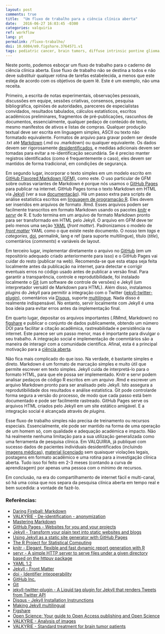 ```yaml
---
layout: post
comments: true
title:  "Um fluxo de trabalho para a ciência clínica aberta"
date:   2016-06-27 16:03:45 -0300
categories: valquiria
ref: workflow
lang: pt
permalink: /fluxo-trabalho/
doi: 10.6084/m9.figshare.3764571.v1
tags: pediatric cancer, brain tumors, diffuse intrinsic pontine glioma, clinical trial, doi, jekyll, workflow, open science
---
```


Neste ponto, podemos esboçar um fluxo de trabalho para o caderno de ciência clínica aberta. Esse fluxo de trabalho não se destina a todos e não deve substituir qualquer rotina de tarefas estabelecida, a menos que este esteja de acordo com os objetivos de quem lê. Este é um exemplo, não uma receita.

Primeiro, a escrita de notas experimentais, observações pessoais, discussões em equipe, sessões criativas, consensos, pesquisa bibliográfica, opiniões de autoridades, pareceres de especialistas convidados, resultados tabulados, cálculos estatísticos, escritos acadêmicos preliminares, fragmentos de pré-publicações, rascunhos de documentos, essencialmente, qualquer pedaço de conteúdo de texto, mesmo manifestos de ativos e listas de compras. Qualquer produção textual deve ser escrita em linguagem simples, ASCII ou texto não formatado equivalente. Formatos de arquivo para gravar podem ser desde .txt até [Markdown][mrkdwn] (.md ou .markdown) ou qualquer equivalente. Os dados devem ser rigorosamente [desidentificados][de-id], e medidas adicionais devem ser tomadas para evitar a re-identificação secundária. Se é preciso manter registros identificados (como é frequentemente o caso), eles devem ser mantidos de forma tradicional, em condições de segurança.

Em segundo lugar, incorporar o texto simples em um modelo escrito em [GitHub Flavored Markdown (GFM)][GFM], como este. O uso particular de GFM sobre outras variantes de Markdown é porque nós usamos o [GitHub Pages][gthb-pgs] para publicar na internet. GitHub Pages torna o texto Markdown em HTML via [Jekyll][jkyll] (ver a sua [documentação][gthb-pgs-jkyll]). Há um passo extra para scripts de análise estatística escritos em [linguagem de programação R][r]. Eles devem ser inseridos em arquivos de formato .Rmd. Esses arquivos podem ser facilmente transcritos em formato Markdown usando os pacotes [_knitr_][kntr] e [_servr_][srvr] de R. E tudo termina em um arquivo de formato Markdown pronto para ser transformado em HTML pelo Jekyll. O arquivo em GFM deve ter pelo menos uma seção [YAML][yaml] (_front matter_). Padronizamos o modelo de [_front matter_][yml-frntmttr] YAML como o que existe neste documento. O nosso tem _tags_ e _categories_, [doi][d], permalink, lang e ref (para suporte multilíngue), título (_title_), comentários (_comments_) e variáveis ​​de layout.

Em terceiro lugar, implementar diretamente o arquivo no [GitHub][gthb] (em um repositório adequado criado anteriormente para isso) e o GitHub Pages vai cuidar do resto (publicar na web). Recomenda-se que esta etapa seja feita localmente antes da publicação na internet, para detectar e corrigir eventuais erros no código usado antes de publicar a versão final. Para garantir a transparência, controle e reprodutibilidade, foi instalado localmente o [Git][gt] (um software de controle de versões) e Jekyll (um interpretador versátil de Markdown para HTML). Além disso, instalamos _plugins_ do Jekyll para permitir a integração com o Twitter ([jekyll-twitter-plugin][jkyll-twttr-plgn]), comentários via [Disqus][dsqs], suporte [multilíngue][mltlngl]. Nada disso é realmente indispensável. No entanto, servir localmente com Jekyll é uma boa ideia para evitar erros antes da implementação final.

Em quarto lugar, depositar os arquivos importantes (.RMmd, Markdown) no [figshare][fgshr] e publicar o conjunto de dados publicamente, obtendo um número DOI para facilitar a citação acadêmica, rastreabilidade e persistência na internet. Este parece ser um passo menor, mas é importante para divulgar o seu trabalho. A integração social e implementação de coemntários são a maneira de interagir com a comunidade científica. Afinal, esta é a principal motivação para a [ciência aberta][opn-scnc].

Não fica mais complicado do que isso. Na verdade, é bastante simples e direto. Markdown é um formato de marcação simples e muito útil que permite escrever em texto simples. Jekyll cuida de interpretá-lo para o formato HTML, para que ele possa ser implementado. Knitr e servr podem analisar pedaços de código R escritos em um arquivo .Rmd e escrever um arquivo Markdown pronto para ser analisado pelo Jekyll. Isto assegura a reprodutibilidade dos resultados e análise estatística. Git pode controlarde forma segura a versão do processo, de modo que cada passo está bem documentado e pode ser facilmente rastreado. GitHub Pages serve os arquivos HTML criados pelo Jekyll em um site estático amigável. E a integração social é alcançada através de _plugins_.

Esse fluxo de trabalho simples não precisa de treinamento ou recursos especiais. Essencialmente, ele pode ser mantido na forma de uma operação de um homem só, com qualidade e adequação académica e impacto. Não há realmente nenhuma limitação para a sua utilização generalizada como uma ferramenta de pesquisa clínica. Em VALQUIRIA, já publiquei com sucesso dados de pacientes individuais desidentificados (incluindo [imagens médicas][mdcl]), [material licenciado][lcnsd] sem quaisquer violações legais, postagens em formato acadêmico e uma rotina para a investigação clínica aberta. Tudo isso foi feito em 2-3 meses (contando a curva de aprendizagem) por apenas uma pessoa com o mínimo de recursos.

Em conclusão, na era do compartilhamento de internet fácil e multi-canal, só há uma coisa que nos separa da pesquisa clínica aberta em tempo real e bem sucedida: a vontade de fazê-lo.

### Referências:

- [Daring Fireball: Markdown][mrkdwn]
- [VALKYRIE - De-identification - anonymization][de-id]
- [Mastering Markdown][gfm]
- [GitHub Pages - Websites for you and your projects][gthb-pgs]
- [Jekyll - Transform your plain text into static websites and blogs][jkyll]
- [Using Jekyll as a static site generator with GitHub Pages][gthb-pgs-jkyll]
- [The R Project for Statistical Computing][r]
- [knitr - Elegant, flexible and fast dynamic report generation with R][kntr]
- [servr - A simple HTTP server to serve files under a given directory based on the httpuv package][srvr]
- [YAML 1.2][yaml]
- [Jekyll - Front Matter][yml-frntmttr]
- [doi - Identifier inteoperability][d]
- [GitHub Inc.][gthb]
- [Git][gt]
- [jekyll-twitter-plugin - A Liquid tag plugin for Jekyll that renders Tweets from Twitter API][jkyll-twttr-plgn]
- [Disqus - Jekyll Installation Instrunctions][dsqs]
- [Making Jekyll multilingual][mltlngl]
- [Figshare][fgshr]
- [Open Science: Your guide to Open Access publishing and Open Science][opn-scnc]
- [VALKYRIE - Analysis of images][mdcl]
- [VALKYRIE - Standard treatment for brain tumor patients][lcnsd]


[mrkdwn]: https://daringfireball.net/projects/markdown/
[de-id]: {{site.github.url}}/de-identification/
[gfm]: https://guides.github.com/features/mastering-markdown/
[gthb-pgs]: https://pages.github.com
[jkyll]: https://jekyllrb.com
[gthb-pgs-jkyll]: https://help.github.com/articles/using-jekyll-as-a-static-site-generator-with-github-pages/
[r]: https://www.r-project.org
[kntr]: http://yihui.name/knitr/
[srvr]: https://github.com/yihui/servr
[yaml]: http://yaml.org
[yml-frntmttr]: https://jekyllrb.com/docs/frontmatter/
[d]: https://www.doi.org/factsheets/Identifier_Interoper.html
[gthb]:https://github.com
[gt]: https://git-scm.com
[jkyll-twttr-plgn]: https://github.com/rob-murray/jekyll-twitter-plugin
[dsqs]: https://help.disqus.com/customer/portal/articles/472138-jekyll-installation-instructions
[mltlngl]: https://www.sylvaindurand.org/making-jekyll-multilingual/
[fgshr]: http://www.figshare.com
[opn-scnc]: http://openscience.com
[mdcl]: {{site.github.url}}/image-analysis/
[lcnsd]: {{site.github.url}}/standard-treatment/
